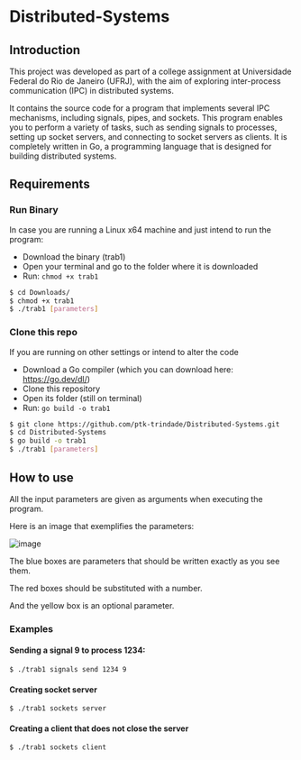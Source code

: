 # Distributed-Systems

<!--
## Table of Contents

* [Introduction](#introduction)
* [Requirements](#requirements)
    * [Run Binary](#run-binary)
    * [Clone repo](#clone-this-repo)
* [How to use](#how-to-use)
    * [Examples](#Examples)
--> 

## Introduction

This project was developed as part of a college assignment at Universidade Federal do Rio de Janeiro (UFRJ), with the aim of exploring inter-process communication (IPC) in distributed systems.

It contains the source code for a program that implements several IPC mechanisms, including signals, pipes, and sockets. This program enables you to perform a variety of tasks, such as sending signals to processes, setting up socket servers, and connecting to socket servers as clients. It is completely written in Go, a programming language that is designed for building distributed systems.


## Requirements

### Run Binary
In case you are running a Linux x64 machine and just intend to run the program:

- Download the binary (trab1)
- Open your terminal and go to the folder where it is downloaded
- Run: `chmod +x trab1`

```bash
$ cd Downloads/
$ chmod +x trab1
$ ./trab1 [parameters]
```

### Clone this repo
If you are running on other settings or intend to alter the code

- Download a Go compiler (which you can download here: https://go.dev/dl/)
- Clone this repository
- Open its folder (still on terminal)
- Run: `go build -o trab1`

```bash
$ git clone https://github.com/ptk-trindade/Distributed-Systems.git
$ cd Distributed-Systems
$ go build -o trab1
$ ./trab1 [parameters]
```

## How to use

All the input parameters are given as arguments when executing the program.

Here is an image that exemplifies the parameters:

![image](https://cdn.discordapp.com/attachments/405585265055236128/1100917153454112868/Arquitetura_TP1_1.png)

The blue boxes are parameters that should be written exactly as you see them.

The red boxes should be substituted with a number.

And the yellow box is an optional parameter.

### Examples
#### Sending a signal 9 to process 1234:
```
$ ./trab1 signals send 1234 9
```

#### Creating socket server
```
$ ./trab1 sockets server
```

#### Creating a client that does not close the server
```
$ ./trab1 sockets client
```